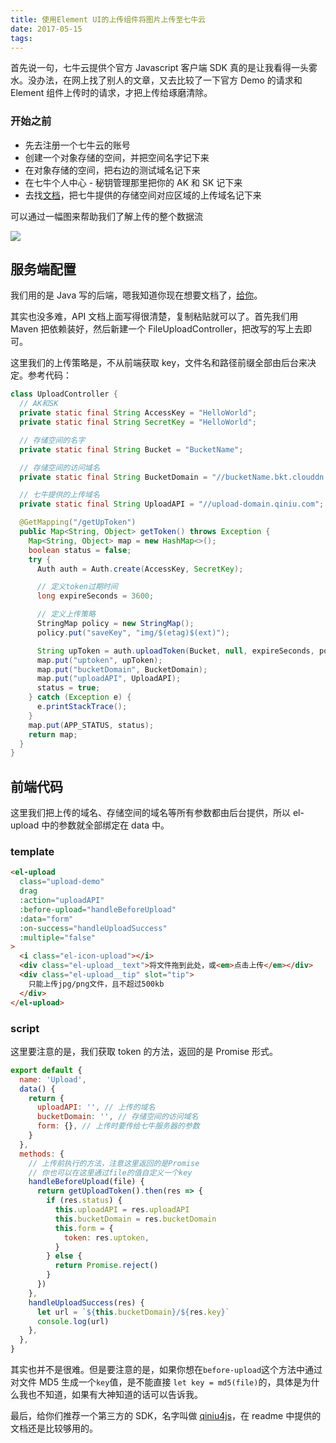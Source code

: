 ```yaml
---
title: 使用Element UI的上传组件将图片上传至七牛云
date: 2017-05-15
tags:
---
```


首先说一句，七牛云提供个官方 Javascript 客户端 SDK 真的是让我看得一头雾水。没办法，在网上找了别人的文章，又去比较了一下官方 Demo 的请求和 Element 组件上传时的请求，才把上传给琢磨清除。<!-- more -->

### 开始之前

- 先去注册一个七牛云的账号
- 创建一个对象存储的空间，并把空间名字记下来
- 在对象存储的空间，把右边的测试域名记下来
- 在七牛个人中心 - 秘钥管理那里把你的 AK 和 SK 记下来
- 去找[文档](https://developer.qiniu.com/kodo/manual/1671/region-endpoint)，把七牛提供的存储空间对应区域的上传域名记下来

可以通过一幅图来帮助我们了解上传的整个数据流

![](https://odum9helk.qnssl.com/Fmy1Y_s9I4oCPYuMGDrvYxCRv2FM)

## 服务端配置

我们用的是 Java 写的后端，嗯我知道你现在想要文档了，[给你](https://developer.qiniu.com/kodo/sdk/1239/java)。

其实也没多难，API 文档上面写得很清楚，复制粘贴就可以了。首先我们用 Maven 把依赖装好，然后新建一个 FileUploadController，把改写的写上去即可。

这里我们的上传策略是，不从前端获取 key，文件名和路径前缀全部由后台来决定。参考代码：

```java
class UploadController {
  // AK和SK
  private static final String AccessKey = "HelloWorld";
  private static final String SecretKey = "HelloWorld";

  // 存储空间的名字
  private static final String Bucket = "BucketName";

  // 存储空间的访问域名
  private static final String BucketDomain = "//bucketName.bkt.clouddn.com";

  // 七牛提供的上传域名
  private static final String UploadAPI = "//upload-domain.qiniu.com";

  @GetMapping("/getUpToken")
  public Map<String, Object> getToken() throws Exception {
    Map<String, Object> map = new HashMap<>();
    boolean status = false;
    try {
      Auth auth = Auth.create(AccessKey, SecretKey);

      // 定义token过期时间
      long expireSeconds = 3600;

      // 定义上传策略
      StringMap policy = new StringMap();
      policy.put("saveKey", "img/$(etag)$(ext)");

      String upToken = auth.uploadToken(Bucket, null, expireSeconds, policy);
      map.put("uptoken", upToken);
      map.put("bucketDomain", BucketDomain);
      map.put("uploadAPI", UploadAPI);
      status = true;
    } catch (Exception e) {
      e.printStackTrace();
    }
    map.put(APP_STATUS, status);
    return map;
  }
}
```

## 前端代码

这里我们把上传的域名、存储空间的域名等所有参数都由后台提供，所以 el-upload 中的参数就全部绑定在 data 中。

### template

```html
<el-upload
  class="upload-demo"
  drag
  :action="uploadAPI"
  :before-upload="handleBeforeUpload"
  :data="form"
  :on-success="handleUploadSuccess"
  :multiple="false"
>
  <i class="el-icon-upload"></i>
  <div class="el-upload__text">将文件拖到此处，或<em>点击上传</em></div>
  <div class="el-upload__tip" slot="tip">
    只能上传jpg/png文件，且不超过500kb
  </div>
</el-upload>
```

### script

这里要注意的是，我们获取 token 的方法，返回的是 Promise 形式。

```js
export default {
  name: 'Upload',
  data() {
    return {
      uploadAPI: '', // 上传的域名
      bucketDomain: '', // 存储空间的访问域名
      form: {}, // 上传时要传给七牛服务器的参数
    }
  },
  methods: {
    // 上传前执行的方法，注意这里返回的是Promise
    // 你也可以在这里通过file的值自定义一个key
    handleBeforeUpload(file) {
      return getUploadToken().then(res => {
        if (res.status) {
          this.uploadAPI = res.uploadAPI
          this.bucketDomain = res.bucketDomain
          this.form = {
            token: res.uptoken,
          }
        } else {
          return Promise.reject()
        }
      })
    },
    handleUploadSuccess(res) {
      let url = `${this.bucketDomain}/${res.key}`
      console.log(url)
    },
  },
}
```

其实也并不是很难。但是要注意的是，如果你想在`before-upload`这个方法中通过对文件 MD5
生成一个`key`值，是不能直接 `let key = md5(file)`的，具体是为什么我也不知道，如果有大神知道的话可以告诉我。

最后，给你们推荐一个第三方的 SDK，名字叫做 [qiniu4js](https://github.com/lsxiao/qiniu4js)，在 readme 中提供的文档还是比较够用的。
